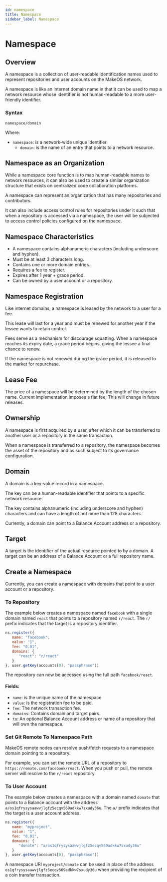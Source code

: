 ```yaml
---
id: namespace
title: Namespace
sidebar_label: Namespace
---
```


# Namespace

## Overview

A namespace is a collection of user-readable identification names used to represent repositories and user accounts on the MakeOS network. 

A namespace is like an internet domain name in that it can be used to map a network resource whose identifier is not human-readable to a more user-friendly identifier.

### Syntax

`namespace/domain`

Where:

* `namespace`: is a network-wide unique identifier.
  * `domain`: is the name of an entry that points to a network resource.

## Namespace as an Organization

While a namespace core function is to map human-readable names to network resources, it can also be used to create a similar organization structure that exists on centralized code collaboration platforms.

A namespace can represent an organization that has many repositories and contributors.

It can also include access control rules for repositories under it such that when a repository is accessed via a namespace, the user will be subjected to access control policies configured on the namespace.

## Namespace Characteristics

* A namespace contains alphanumeric characters \(including underscore and hyphen\).
* Must be at least 3 characters long. 
* Contains one or more domain entries.
* Requires a fee to register. 
* Expires after 1 year + grace period.
* Can be owned by a user account or a repository. 

## Namespace Registration

Like internet domains, a namespace is leased by the network to a user for a fee. 

This lease will last for a year and must be renewed for another year if the lessee wants to retain control. 

Fees serve as a mechanism for discourage squatting. When a namespace reaches its expiry date, a grace period begins, giving the lessee a final chance to renew.

If the namespace is not renewed during the grace period, it is released to the market for repurchase. 

## Lease Fee

The price of a namespace will be determined by the length of the chosen name. Current implementation imposes a flat fee; This will change in future releases.

## Ownership

A namespace is first acquired by a user, after which it can be transferred to another user or a repository in the same transaction. 

When a namespace is transferred to a repository, the namespace becomes the asset of the repository and as such subject to its governance configuration.

## Domain

A domain is a key-value record in a namespace.

The key can be a human-readable identifier that points to a specific network resource. 

The key contains alphanumeric \(including underscore and hyphen\) characters and can have a length of not more than 128 characters.

Currently, a domain can point to a Balance Account address or a repository. 

## Target

A target is the identifier of the actual resource pointed to by a domain. A target can be an address of a Balance Account or a full repository name.

## Create a Namespace

Currently, you can create a namespace with domains that point to a user account or a repository.

### To Repository

The example below creates a namespace named `facebook` with a single domain named `react` that points to a repository named `r/react`. The `r/` prefix indicates that the target is a repository identifier.

```javascript
ns.register({
   name: "facebook", 
   value: "1", 
   fee: "0.01",  
   domains: {
      "react": "r/react"
   }
}, user.getKey(accounts[0], "passphrase"))
```

The repository can now be accessed using the full path `facebook/react`.

#### **Fields:**

* `name`: is the unique name of the namespace 
* `value`: is the registration fee to be paid. 
* `fee`: The network transaction fee. 
* `domains`: Contains domain and target pairs. 
* `to`: An optional Balance Account address or name of a repository that will own the namespace.

### Set Git Remote To Namespace Path

MakeOS remote nodes can resolve push/fetch requests to a namespace domain pointing to a repository. 

For example, you can set the remote URL of a repository to `https://remote.com/facebook/react`. When you push or pull, the remote server will resolve to the `r/react` repository.

### To User Account

The example below creates a namespace with a domain named `donate` that points to a Balance account with the address `a/os1qfrysysaawvjlgfz5ecqv569adkkw7sxudy36u`. The `a/` prefix indicates that the target is a user account address.

```javascript
ns.register({
   name: "myproject", 
   value: "1", 
   fee: "0.01",  
   domains: {
      "donate": "a/os1qfrysysaawvjlgfz5ecqv569adkkw7sxudy36u"
   }
}, user.getKey(accounts[0], "passphrase"))
```

A namespace URI `myproject/donate` can be used in place of the address `os1qfrysysaawvjlgfz5ecqv569adkkw7sxudy36u` when providing the recipient of a coin transfer transaction.


